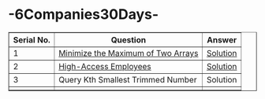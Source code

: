# -6Companies30Days-
<table border="1">
    <thead>
        <tr>
            <th>Serial No.</th>
            <th>Question</th>
            <th>Answer</th>
        </tr>
    </thead>
    <tbody>
        <tr>
            <td>1</td>
            <td><a href="https://leetcode.com/problems/minimize-the-maximum-of-two-arrays/description/">Minimize the Maximum of Two Arrays</a></td>
            <td><a href="https://leetcode.com/problems/minimize-the-maximum-of-two-arrays/solutions/4513004/goldman-sachs-easy-solution/">Solution</a></td>
        </tr>
        <tr>
            <td>2</td>
            <td><a href="https://leetcode.com/problems/high-access-employees/description/">High-Access Employees</a></td>
            <td><a href="https://leetcode.com/problems/high-access-employees/solutions/4513082/goldman-sachs-easy-solution/">Solution</a></td>
        </tr>
      <tr>
            <td>3</td>
            <td><a href="https://leetcode.com/problems/query-kth-smallest-trimmed-number/submissions/"></a>Query Kth Smallest Trimmed Number</td>
            <td><a href="https://leetcode.com/problems/query-kth-smallest-trimmed-number/solutions/4513150/goldman-sachs-easy-solution/"></a>Solution</td>
        </tr>
        <tr>
            <td></td>
            <td><a href="#"></a></td>
            <td><a href="#"></a></td>
        </tr>
    </tbody>
</table>
